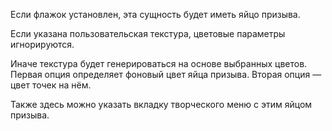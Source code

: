 Если флажок установлен, эта сущность будет иметь яйцо призыва.

Если указана пользовательская текстура, цветовые параметры игнорируются.

Иначе текстура будет генерироваться на основе выбранных цветов. Первая опция определяет фоновый цвет яйца призыва. Вторая опция — цвет точек на нём.

Также здесь можно указать вкладку творческого меню с этим яйцом призыва.